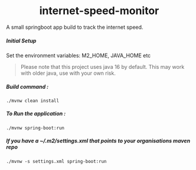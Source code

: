 <h1 align="center">
    internet-speed-monitor
</h1>
A small springboot app build to track the internet speed.

##### Initial Setup
Set the environment variables:
M2_HOME, JAVA_HOME etc

> Please note that this project uses java 16 by default. This may work with older java, use with your own risk.

##### Build command :
`./mvnw clean install`

##### To Run the application :
`./mvnw spring-boot:run`

##### If you have a ~/.m2/settings.xml that points to your organisations maven repo
`./mvnw -s settings.xml spring-boot:run`

